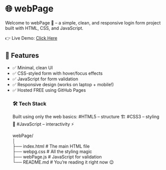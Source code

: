 <h1>🌐 webPage</h1>

Welcome to webPage 🎉 – a simple, clean, and responsive login form project built with HTML, CSS, and JavaScript.

👉 Live Demo: <a href="shreya-103.github.io/webPage"> Click Here </a> <br>
<h2>🎨 Features</h2>
<ul> <li>
✅ Minimal, clean UI
</li> <li>
✅ CSS-styled form with hover/focus effects
</li>   <li>
✅ JavaScript for form validation
</li>  <li>
✅ Responsive design (works on laptop + mobile!)
</li>      <li>
✅ Hosted FREE using GitHub Pages
</li>
<h3>🛠️ Tech Stack</h3>
Built using only the web basics:
#HTML5 – structure 🏗️
#CSS3 – styling 🎨
#JavaScript – interactivity ⚡

webPage/ <br>
│ <br>
├── index.html     # The main HTML file <br>
├── webpg.css      # All the styling magic<br> 
├── webPage.js     # JavaScript for validation <br>
└── README.md      # You’re reading it right now 😉
